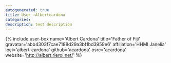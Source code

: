 ```yaml
---
autogenerated: true
title: User ›Albertcardona
categories: 
description: test description
---
```


{% include user-box name='Albert Cardona' title='Father of Fiji' gravatar='abb4303f7cae7188d29a3bf1bd3959e6' affiliation='HHMI Janelia' loci='albert-cardona' github='acardona' osrc='acardona' website='http://albert.rierol.net/' %}
